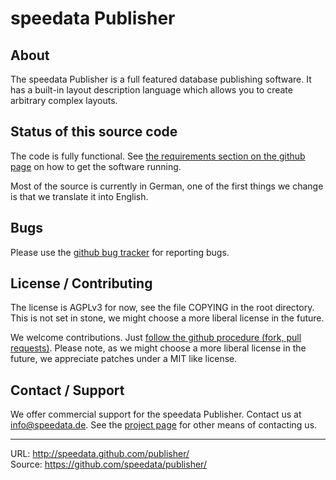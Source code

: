 speedata Publisher
==================

About
-----

The speedata Publisher is a full featured database publishing software. It has a built-in layout description language which allows you to create arbitrary complex layouts.

Status of this source code
--------------------------

The code is fully functional. See [the requirements section on the github page](http://speedata.github.com/publisher/) on how to get the software running.

Most of the source is currently in German, one of the first things we change is that we translate it into English.

Bugs
----

Please use the [github bug tracker](https://github.com/speedata/publisher/issues) for reporting bugs.

License / Contributing
----------------------

The license is AGPLv3 for now, see the file COPYING in the root directory. This is not set in stone, we might choose a more liberal license in the future.

We welcome contributions. Just [follow the github procedure (fork, pull requests)](http://help.github.com/send-pull-requests/). Please note, as we might choose a more liberal license in the future, we appreciate patches under a MIT like license.

Contact / Support
-----------------

We offer commercial support for the speedata Publisher. Contact us at [info@speedata.de](mailto:info@speedata.de). See the [project page](http://speedata.github.com/publisher/) for other means of contacting us.



--------
URL: <http://speedata.github.com/publisher/> <br />
Source: <https://github.com/speedata/publisher/> 
